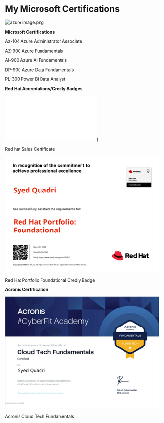 # My Microsoft Certifications



![azure image.png](https://github.com/ssquadri/My-Microsoft-Certifications/blob/b50abe8ee46eaa2f14def6b9352d9151c3359df8/azure%20image.png)



**Microsoft Certifications**

Az-104 Azure Administrator Associate

AZ-900 Azure Fundamentals

Ai-900 Azure Ai Fundamentals

DP-900 Azure Data Fundamentals

PL-300 Power Bi Data Analyst 

**Red Hat Accredations/Credly Badges**

![red Hat Sales Specialist RHEL.png]([https://github.com/ssquadri/All-of-My-Certifications/blob/484638d015eb42987fe5aa0e5f3b72afeca8c5f2/RHEL%20Sales%20Certificate.pdf))

Red hat Sales Certificate 

![Red Hat Portfolio Foundational.png](https://github.com/ssquadri/All-of-My-Certifications/blob/484638d015eb42987fe5aa0e5f3b72afeca8c5f2/Red%20Hat%20Portfolio%20Foundational.png)

Red Hat Portfolio Foundational Credly Badge


**Acronis Certification**

![acronis Cloud Tech Fundamentals.png](https://github.com/ssquadri/All-of-My-Certifications/blob/8ce5977df72ce33de00cf49459342d0a7039a8ab/acronis%20Cloud%20Tech%20Fundamentals.png)

Acronis Cloud Tech Fundamentals
